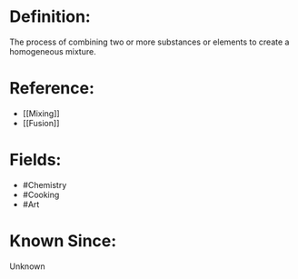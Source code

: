 

# Definition:
The process of combining two or more substances or elements to create a homogeneous mixture.

# Reference:
- [[Mixing]]
- [[Fusion]]

# Fields: 
- #Chemistry
- #Cooking
- #Art

# Known Since:
Unknown


